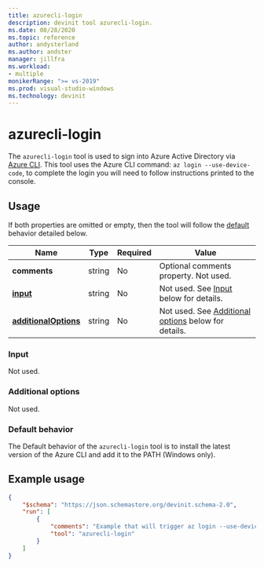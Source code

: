```yaml
---
title: azurecli-login
description: devinit tool azurecli-login.
ms.date: 08/28/2020
ms.topic: reference
author: andysterland
ms.author: andster
manager: jillfra
ms.workload:
- multiple
monikerRange: ">= vs-2019"
ms.prod: visual-studio-windows
ms.technology: devinit
---
```

# azurecli-login

The `azurecli-login` tool is used to sign into Azure Active Directory via [Azure CLI](https://docs.microsoft.com/cli/azure/authenticate-azure-cli?view=azure-cli-latest&preserve-view=true). This tool uses the Azure CLI command: `az login --use-device-code`, to complete the login you will need to follow instructions printed to the console.

## Usage

If both properties are omitted or empty, then the tool will follow the [default](#default-behavior) behavior detailed below.

| Name                                             | Type   | Required | Value                                                                          |
|--------------------------------------------------|--------|----------|--------------------------------------------------------------------------------|
| **comments**                                     | string | No       | Optional comments property. Not used.                                          |
| [**input**](#input)                              | string | No       | Not used. See [Input](#input) below for details.                               |
| [**additionalOptions**](#additional-options)     | string | No       | Not used. See [Additional options](#additional-options) below for details.     |

### Input

Not used.

### Additional options

Not used.

### Default behavior

The Default behavior of the `azurecli-login` tool is to install the latest version of the Azure CLI and add it to the PATH (Windows only).

## Example usage

```json
{
    "$schema": "https://json.schemastore.org/devinit.schema-2.0",
    "run": [
        {
            "comments": "Example that will trigger az login --use-device-code behavior.",
            "tool": "azurecli-login"
        }
    ]
}
```
